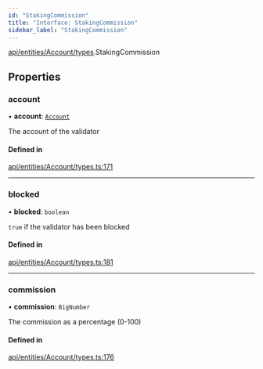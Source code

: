 ```yaml
---
id: "StakingCommission"
title: "Interface: StakingCommission"
sidebar_label: "StakingCommission"
---
```


[api/entities/Account/types](../../../../../../modules/API/Entities/Account/Types/Types.md).StakingCommission

## Properties

### account

• **account**: [`Account`](../../../../../../classes/API/Entities/Account/Account.md)

The account of the validator

#### Defined in

[api/entities/Account/types.ts:171](https://github.com/PolymeshAssociation/polymesh-sdk/blob/995f17653/src/api/entities/Account/types.ts#L171)

___

### blocked

• **blocked**: `boolean`

`true` if the validator has been blocked

#### Defined in

[api/entities/Account/types.ts:181](https://github.com/PolymeshAssociation/polymesh-sdk/blob/995f17653/src/api/entities/Account/types.ts#L181)

___

### commission

• **commission**: `BigNumber`

The commission as a percentage (0-100)

#### Defined in

[api/entities/Account/types.ts:176](https://github.com/PolymeshAssociation/polymesh-sdk/blob/995f17653/src/api/entities/Account/types.ts#L176)
